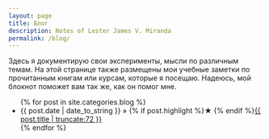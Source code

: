 ```yaml
---
layout: page
title: Блог
description: Notes of Lester James V. Miranda
permalink: /blog/
---
```


Здесь я документирую свои эксперименты, мысли по различным темам. 
На этой странице также размещены мои учебные заметки по прочитанным книгам или курсам, которые я посещаю. 
Надеюсь, мой блокнот поможет вам так же, как он помог мне.

<ul>
  {% for post in site.categories.blog %}
    <li>
        <span>{{ post.date | date_to_string }}</span> » {% if post.highlight %}&starf; {% endif %}<a href="{{ post.url }}" title="{{ post.title }}">{{ post.title | truncate:72 }}</a>
    </li>
  {% endfor %}
</ul>

<!-- {% assign posts_by_year = site.categories.notebook | group_by_exp:"post", "post.date | date: '%Y'" %}

{% for year in posts_by_year %}
<h2>{{ year.name }}</h2>
<ul>
  {% for post in year.items %}
    <li>
      {{ post.date | date_to_string  | split: " " | slice: 0, 2 | join: " " }} » 
      {% if post.highlight %}&starf; {% endif %}
      <a href="{{ post.url }}" title="{{ post.title }}">
        {{ post.title | truncate: 72 }}
      </a>
    </li>
  {% endfor %}
</ul>
{% endfor %} -->
